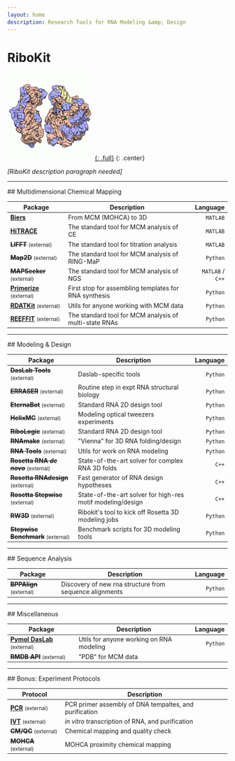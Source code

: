 ```yaml
---
layout: home
description: Research Tools for RNA Modeling &amp; Design
---
```


# RiboKit

[![RiboKit Logo](/assets/ribokit.gif "RiboKit Logo"){: .full}](/assets/ribokit.gif)
{: .center}

_[RiboKit description paragraph needed]_

<hr/>
## Multidimensional Chemical Mapping

| Package | Description | Language |
| --- | --- | ---: |
| [**Biers**](/biers) | From MCM (MOHCA) to 3D | `MATLAB` |
| [**HiTRACE**](/hitrace) | The standard tool for MCM analysis of CE | `MATLAB` |
| ~~**LIFFT**~~ <small>(external)<small> | The standard tool for titration analysis | `MATLAB` |
| ~~**Map2D**~~ <small>(external)<small> | The standard tool for MCM analysis of RING-MaP | `Python` |
| ~~**MAPSeeker**~~ <small>(external)<small> | The standard tool for MCM analysis of NGS | `MATLAB` / `C++` |
| [**Primerize**](https://primerize.stanford.edu/docs/) <small>(external)<small> | First stop for assembling templates for RNA synthesis | `Python` |
| [**RDATKit**](https://rmdb.stanford.edu/rdatkit/) <small>(external)<small> | Utils for anyone working with MCM data | `Python` |
| [**REEFFIT**](https://reeffit.readthedocs.org/) <small>(external)<small> | The standard tool for MCM analysis of multi-state RNAs | `Python` |

<hr/>
## Modeling &amp; Design

| Package | Description | Language |
| --- | --- | ---: |
| ~~**DasLab Tools**~~ <small>(external)<small> | Daslab-specific tools | `Python` |
| ~~**ERRASER**~~ <small>(external)<small> | Routine step in expt RNA structural biology | `Python` |
| ~~**EternaBot**~~ <small>(external)<small> | Standard RNA 2D design tool | `Python` |
| ~~**HelixMC**~~ <small>(external)<small> | Modeling optical tweezers experiments | `Python` |
| ~~**RiboLogic**~~ <small>(external)<small> | Standard RNA 2D design tool | `Python` |
| ~~**RNAmake**~~ <small>(external)<small> | "Vienna" for 3D RNA folding/design | `Python` |
| ~~**RNA Tools**~~ <small>(external)<small> | Utils for work on RNA modeling | `Python` |
| ~~**Rosetta RNA _de novo_**~~ <small>(external)<small> | State-of-the-art solver for complex RNA 3D folds | `C++` |
| ~~**Rosetta RNAdesign**~~ <small>(external)<small> | Fast generator of RNA design hypotheses | `C++` |
| ~~**Rosetta Stepwise**~~ <small>(external)<small> | State-of-the-art solver for high-res motif modeling/design | `C++` |
| ~~**RW3D**~~ <small>(external)<small> | Ribokit's tool to kick off Rosetta 3D modeling jobs | `Python` |
| ~~**Stepwise Benchmark**~~ <small>(external)<small> | Benchmark scripts for 3D modeling tools | `Python` |

<hr/>
## Sequence Analysis

| Package | Description | Language |
| --- | --- | ---: |
| ~~**BPPAlign**~~ <small>(external)<small> | Discovery of new rna structure from sequence alignments | `Python` |

<hr/>
## Miscellaneous

| Package | Description | Language |
| --- | --- | ---: |
| [**Pymol DasLab**](https://docs.google.com/document/d/1uWeEEGPjAceaw07ESf9bec-FrxW4Bx6jGaBqoHbSXuo/edit) <small>(external)<small> | Utils for anyone working on RNA modeling | `Python` |
| ~~**RMDB API**~~ <small>(external)<small> | "PDB" for MCM data | |

<hr/>
## Bonus: Experiment Protocols

| Protocol | Description |
| --- | --- |
| [**PCR**](https://primerize.stanford.edu/protocol/#PCR) <small>(external)<small> | PCR primer assembly of DNA tempaltes, and purification |
| [**IVT**](https://primerize.stanford.edu/protocol/#IVT) <small>(external)<small> | _in vitro_ transcription of RNA, and purification |
| ~~**CM/QC**~~ <small>(external)<small> | Chemical mapping and quality check |
| ~~**MOHCA**~~ <small>(external)<small> | MOHCA proximity chemical mapping |


